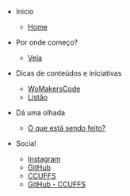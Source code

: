 - Inicio
    - [Home]()
- Por onde começo?
    - [Veja](veja.md)

- Dicas de conteúdos e iniciativas
    - [WoMakersCode](womakers.md)
    - [Listão](lista-projetos.md)
- Dá uma olhada
    - [O que está sendo feito?](oq-esta-sendo-feito.md)
- Social
    - [Instagram]()
    - [GitHub]()
    - [CCUFFS]()
    - [GitHub - CCUFFS]()